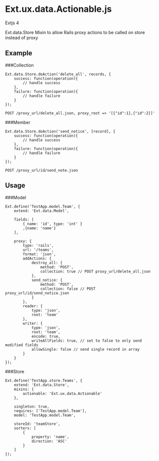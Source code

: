 # Ext.ux.data.Actionable.js

Extjs 4 

Ext.data.Store Mixin to allow Rails proxy actions to be called on store instead of proxy

## Example
###Collection
	
	Ext.data.Store.doAction('delete_all', records, {
		success: function(operation){
			// handle success
		},
		failure: function(operation){
			// handle failure
		}
	});

	POST /proxy_url/delete_all.json, proxy_root => '[{"id":1},{"id":2}]'

###Member
	
	Ext.data.Store.doAction('send_notice', [record], {
		success: function(operation){
			// handle success
		},
		failure: function(operation){
			// handle failure
		}
	});

	POST /proxy_url/id/send_note.json

## Usage
###Model

	Ext.define('TestApp.model.Team', {
		extend: 'Ext.data.Model',
	
		fields: [
			{ name: 'id', type: 'int' }
			,{name: 'name'}
		],
	
		proxy: {
			type: 'rails',
			url: '/teams',
			format: 'json',
			addActions: {
				destroy_all: {
					method: 'POST',
					collection: true // POST proxy_url/delete_all.json
				},
				send_notice: {
					method: 'POST',
					collection: false // POST proxy_url/id/send_notice.json
				}
			},
			reader: {
				type: 'json',
				root: 'team'
			},
			writer: {
				type: 'json',
				root: 'team',
				encode: true,
				writeAllFields: true, // set to false to only send modified fields
				allowSingle: false // send single record in array
			}
		}
	});
	
###Store

	Ext.define('TestApp.store.Teams', {
		extend: 'Ext.data.Store',
		mixins: {
			actionable: 'Ext.ux.data.Actionable'
		},
		
		singleton: true,
		requires: ['TestApp.model.Team'],
		model: 'TestApp.model.Team',
	
		storeId: 'teamStore',
		sorters: [
			{
				property: 'name',
				direction: 'ASC'
			}
		]
	});